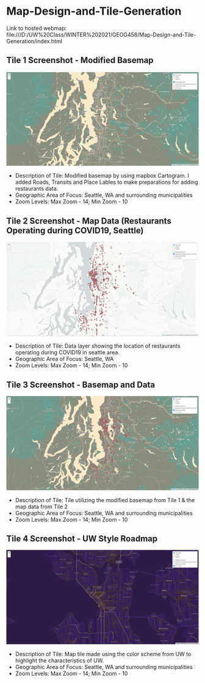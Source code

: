 # Map-Design-and-Tile-Generation

Link to hosted webmap: file:///D:/UW%20Class/WINTER%202021/GEOG458/Map-Design-and-Tile-Generation/index.html

## Tile 1 Screenshot - Modified Basemap
![Map Image](img/basemap.PNG)

- Description of Tile: Modified basemap by using mapbox Cartogram. I added Roads, Transits and Place Lables to make preparations for adding restaurants data.
- Geographic Area of Focus: Seattle, WA and surrounding municipalities
- Zoom Levels: Max Zoom - 14; Min Zoom - 10

## Tile 2 Screenshot - Map Data (Restaurants Operating during COVID19, Seattle)
![Map Image](img/data.PNG)

- Description of Tile: Data layer showing the location of restaurants operating during COVID19 in seattle area.
- Geographic Area of Focus: Seattle, WA
- Zoom Levels: Max Zoom - 14; Min Zoom - 10

## Tile 3 Screenshot - Basemap and Data
![Map Image](img/BasemapAndData.PNG)

- Description of Tile: Tile utilizing the modified basemap from Tile 1 & the map data from Tile 2
- Geographic Area of Focus: Seattle, WA and surrounding municipalities
- Zoom Levels: Max Zoom - 14; Min Zoom - 10

## Tile 4 Screenshot - UW Style Roadmap
![Map Image](img/SonicsTileTheme.PNG)

- Description of Tile: Map tile made using the color scheme from UW to highlight the characteristics of UW.
- Geographic Area of Focus: Seattle, WA and surrounding municipalities
- Zoom Levels: Max Zoom - 14; Min Zoom - 10
